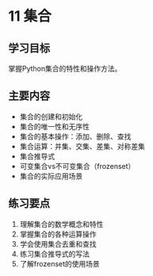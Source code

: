 # 11 集合

## 学习目标
掌握Python集合的特性和操作方法。

## 主要内容
- 集合的创建和初始化
- 集合的唯一性和无序性
- 集合的基本操作：添加、删除、查找
- 集合运算：并集、交集、差集、对称差集
- 集合推导式
- 可变集合vs不可变集合（frozenset）
- 集合的实际应用场景

## 练习要点
1. 理解集合的数学概念和特性
2. 掌握集合的各种运算操作
3. 学会使用集合去重和查找
4. 练习集合推导式的写法
5. 了解frozenset的使用场景